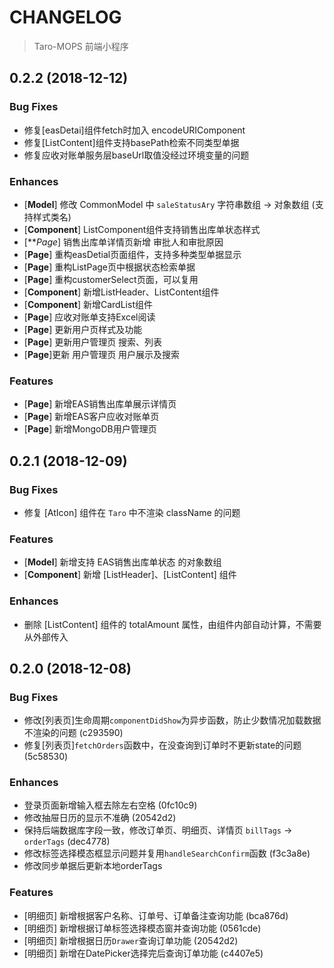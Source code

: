 # CHANGELOG

> Taro-MOPS 前端小程序

## 0.2.2 (2018-12-12)

### Bug Fixes

* 修复[easDetai]组件fetch时加入 encodeURIComponent
* 修复[ListContent]组件支持basePath检索不同类型单据
* 修复应收对账单服务层baseUrl取值没经过环境变量的问题

### Enhances

* [**Model**] 修改 CommonModel 中 `saleStatusAry` 字符串数组 -> 对象数组 (支持样式类名)
* [**Component**] ListComponent组件支持销售出库单状态样式
* [***Page*] 销售出库单详情页新增 审批人和审批原因
* [**Page**] 重构easDetial页面组件，支持多种类型单据显示
* [**Page**] 重构ListPage页中根据状态检索单据
* [**Page**] 重构customerSelect页面，可以复用
* [**Component**] 新增ListHeader、ListContent组件
* [**Component**] 新增CardList组件
* [**Page**] 应收对账单支持Excel阅读
* [**Page**] 更新用户页样式及功能
* [**Page**] 更新用户管理页 搜索、列表
* [**Page**]更新 用户管理页 用户展示及搜索

### Features

* [**Page**] 新增EAS销售出库单展示详情页
* [**Page**] 新增EAS客户应收对账单页
* [**Page**] 新增MongoDB用户管理页

## 0.2.1 (2018-12-09)

### Bug Fixes

* 修复 [AtIcon] 组件在 `Taro` 中不渲染 className 的问题

### Features

* [**Model**] 新增支持 EAS销售出库单状态 的对象数组
* [**Component**] 新增 [ListHeader]、[ListContent] 组件

### Enhances

* 删除 [ListContent] 组件的 totalAmount 属性，由组件内部自动计算，不需要从外部传入

## 0.2.0 (2018-12-08)

### Bug Fixes

* 修改[列表页]生命周期`componentDidShow`为异步函数，防止少数情况加载数据不渲染的问题 (c293590)
* 修复[列表页]`fetchOrders`函数中，在没查询到订单时不更新state的问题 (5c58530)

### Enhances

* 登录页面新增输入框去除左右空格 (0fc10c9)
* 修改抽屉日历的显示不准确 (20542d2)
* 保持后端数据库字段一致，修改订单页、明细页、详情页 `billTags` -> `orderTags` (dec4778)
* 修改标签选择模态框显示问题并复用`handleSearchConfirm`函数 (f3c3a8e)
* 修改同步单据后更新本地orderTags

### Features

* [明细页] 新增根据客户名称、订单号、订单备注查询功能 (bca876d)
* [明细页] 新增根据订单标签选择模态窗并查询功能 (0561cde)
* [明细页] 新增根据日历`Drawer`查询订单功能 (20542d2)
* [明细页] 新增在DatePicker选择完后查询订单功能 (c4407e5)

